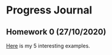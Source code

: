 # Progress Journal

## Homework 0 (27/10/2020)

[Here](files\hw1.html) is my 5 interesting examples.